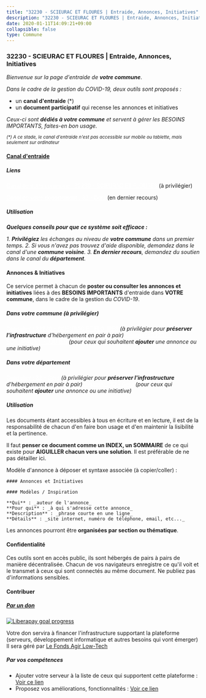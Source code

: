 ```yaml
---
title: "32230 - SCIEURAC ET FLOURES | Entraide, Annonces, Initiatives"
description: "32230 - SCIEURAC ET FLOURES | Entraide, Annonces, Initiatives"
date: 2020-01-11T14:09:21+09:00
collapsible: false
type: Commune
---
```


### 32230 - SCIEURAC ET FLOURES | Entraide, Annonces, Initiatives

_Bienvenue sur la page d'entraide de **votre commune**_.

_Dans le cadre de la gestion du COVID-19, deux outils sont proposés :_

- un **canal d'entraide** (*)
- un **document participatif** qui recense les annonces et initiatives

_Ceux-ci sont **dédiés à votre commune** et servent à gérer les BESOINS IMPORTANTS, faites-en bon usage._

<p><small><i>(*) A ce stade, le canal d'entraide n'est pas accessible sur mobile ou tablette, mais seulement sur ordinateur</i></small></p>

#### [Canal d'entraide](https://entraide.stopcoronavirus.tech/#/channel/32230_scieurac-et-floures)

##### Liens

<a href="https://entraide.stopcoronavirus.tech/#/channel/32230_scieurac-et-floures" target="_blank" class="myButton" style="color:white;">Canal de votre commune : 32230 	- SCIEURAC ET FLOURES</a> (à privilégier)

<a href="https://entraide.stopcoronavirus.tech/#/channel/32_gers" target="_blank" class="myButton" style="color:white;">Canal de votre département : 32 	- Gers</a> (en dernier recours)

##### Utilisation

_**Quelques conseils pour que ce système soit efficace :**_

_1. **Privilégiez** les échanges au niveau de **votre commune** dans un premier temps._
_2. Si vous n'avez pas trouvez d'aide disponible, demandez dans le canal d'une **commune voisine**._
_3. **En dernier recours**, demandez du soutien dans le canal du **département**._

#### Annonces & Initiatives


Ce service permet à chacun de **poster ou consulter les annonces et initiatives** liées à des **BESOINS
IMPORTANTS** d'entraide dans **VOTRE commune**, dans le cadre de la gestion du _COVID-19_.

##### Dans votre commune (à privilégier)

<a href="https://docs.stopcoronavirus.tech/#/r/markdown/32230_scieurac-et-floures/4XTTMGNTdXWF38543jyRYMwLzyP3tZtErBdpSETSBnMRFqQn6" target="_blank" class="myButton" style="color:white;">Consulter : 32230 	- SCIEURAC ET FLOURES</a> _(à privilégier pour **préserver l'infrastructure** d'hébergement en pair à pair)_
<a href="https://docs.stopcoronavirus.tech/#/w/markdown/32230_scieurac-et-floures/4XTTMGNTdXWF38543jyRYMwLzyP3tZtErBdpSETSBnMRFqQn6-K3TgUh6CCnzTfejNmJ3H7QTHYV9PVubRzQnHAKZMdkw7fc9Y6YE7CyoUqsXthSdQii1qEjPrEHbyW7A6hHwgiyuPkKPQohfUhbnpdxxZpqvNe5soxTTQhoJGbxeLWNCbtvgPNmV4" target="_blank" class="myButton" style="color:white;">Déposer : 32230 	- SCIEURAC ET FLOURES</a> _(pour ceux qui souhaitent **ajouter** une annonce ou une initiative)_

##### Dans votre département

<a href="https://docs.stopcoronavirus.tech/#/r/markdown/32_gers/4XTTM2WNmn4yHBQyoAmovj8KWbv7VUoQTmvDpdT3o124AgWEe" target="_blank" class="myButton" style="color:white;">Consulter : 32 	- Gers</a> _(à privilégier pour **préserver l'infrastructure** d'hébergement en pair à pair)_
<a href="https://docs.stopcoronavirus.tech/#/w/markdown/32_gers/4XTTM2WNmn4yHBQyoAmovj8KWbv7VUoQTmvDpdT3o124AgWEe-K3TgUpYJfQLfW5uoLbdwErZNx29AEkCAso1EvCZzqaD3z7aQWWvGchjPJifpsj2b2MrnxAXUWCQXyv6K9rEMDPiEmuqTRE8ziuYLh1MUbtQUwwoYxV2abqSdJr66fFRHJZtY62y8" target="_blank" class="myButton" style="color:white;">Déposer : 32 	- Gers</a> _(pour ceux qui souhaitent **ajouter** une annonce ou une initiative)_


##### Utilisation

Les documents étant accessibles à tous en écriture et en lecture, il est de la
responsabilité de chacun d'en faire bon usage et d'en maintenir la lisibilité
et la pertinence.

Il faut **penser ce document comme un INDEX, un SOMMAIRE** de ce qui existe
pour **AIGUILLER chacun vers une solution**. Il est préférable de ne pas détailler ici.

Modèle d'annonce à déposer et syntaxe associée (à copier/coller) :

    #### Annonces et Initiatives

    #### Modèles / Inspiration

    **Qui** : _auteur de l'annonce_
    **Pour qui** : _à qui s'adresse cette annonce_
    **Description** : _phrase courte en une ligne_
    **Détails** : _site internet, numéro de téléphone, email, etc..._


Les annonces pourront être **organisées par section ou thématique**.

#### Confidentialité

Ces outils sont en accès public, ils sont hébergés de pairs à pairs de manière décentralisée.
Chacun de vos navigateurs enregistre ce qu'il voit et le transmet à ceux qui sont connectés au même document.
Ne publiez pas d'informations sensibles.

#### Contribuer

##### [Par un don](https://liberapay.com/StopCoronavirus.Tech/donate)

<a href="https://liberapay.com/StopCoronavirus.Tech/donate" target="_blank" >
<img alt="Liberapay goal progress" src="https://img.shields.io/liberapay/goal/StopCoronavirus.Tech?color=orange&label=Objectif&style=for-the-badge"></img>
</a>

Votre don servira à financer l'infrastructure supportant la plateforme (serveurs, développement informatique et autres besoins qui vont émerger)
Il sera géré par [Le Fonds Agir Low-Tech](https://agir.lowtech.fr)

##### Par vos compétences

- Ajouter votre serveur à la liste de ceux qui supportent cette plateforme : <a href="https://gitlab.com/stopcoronavirus/infra-follow" target="_blank">Voir ce lien</a>
- Proposez vos améliorations, fonctionnalités : <a href="https://gitlab.com/stopcoronavirus/infra-follow" target="_blank">Voir ce lien</a>

